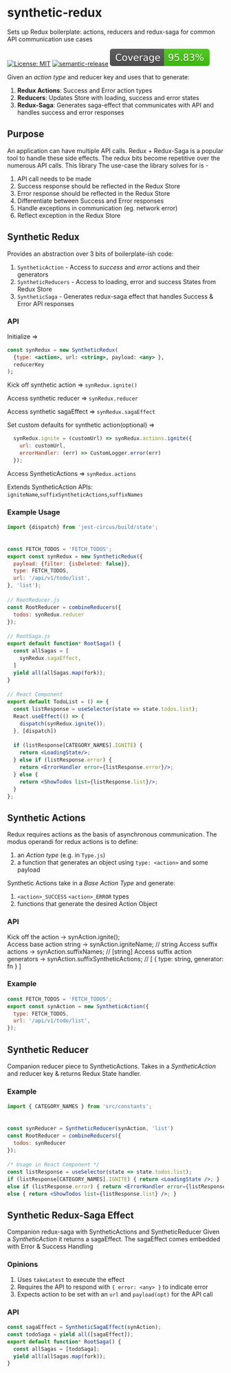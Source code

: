 # synthetic-redux
Sets up Redux boilerplate: actions, reducers and redux-saga for common API communication use cases

[![License: MIT](https://img.shields.io/badge/License-MIT-yellow.svg)](https://opensource.org/licenses/MIT)
[![semantic-release](https://img.shields.io/badge/%20%20%F0%9F%93%A6%F0%9F%9A%80-semantic--release-e10079.svg)](https://github.com/semantic-release/semantic-release)
![](coverage/badge-functions.svg)

Given an _action type_ and reducer key and uses that to generate:
  1. **Redux Actions**: Success and Error action types
  2. **Reducers**: Updates Store with loading, success and error states
  3. **Redux-Saga**: Generates saga-effect that communicates with API and handles success and error responses

## Purpose
An application can have multiple API calls. Redux + Redux-Saga is a popular tool to handle these side effects. 
The redux bits become repetitive over the numerous API calls. This library  The use-case the library solves
for is -
  1. API call needs to be made
  2. Success response should be reflected in the Redux Store
  3. Error response should be reflected in the Redux Store
  4. Differentiate between Success and Error responses
  5. Handle exceptions in communication (eg. network error)
  6. Reflect exception in the Redux Store



## Synthetic Redux
Provides an abstraction over 3 bits of boilerplate-ish code: 
  1. `SyntheticAction` - Access to _success_ and _error_ actions and their generators
  2. `SyntheticReducers` - Access to loading, error and success States from Redux Store
  3. `SyntheticSaga` - Generates redux-saga effect that handles Success & Error API responses 
### API
Initialize => 
```jsx
const synRedux = new SyntheticRedux(
  {type: <action>, url: <string>, payload: <any> }, 
  reducerKey
);
``` 

Kick off synthetic action   =>  `synRedux.ignite()`

Access synthetic reducer => `synRedux.reducer`

Access synthetic sagaEffect => `synRedux.sagaEffect`

Set custom defaults for synthetic action(optional) =>
```jsx
  synRedux.ignite = (customUrl) => synRedux.actions.ignite({
    url: customUrl,
    errorHandler: (err) => CustomLogger.error(err)
  });
```

Access SyntheticActions => `synRedux.actions`

Extends SyntheticAction APIs: 
`igniteName`,`suffixSyntheticActions`,`suffixNames`
### Example Usage

```jsx
import {dispatch} from 'jest-circus/build/state';


const FETCH_TODOS = 'FETCH_TODOS';
export const synRedux = new SyntheticRedux({
  payload: {filter: {isDeleted: false}},
  type: FETCH_TODOS,
  url: '/api/v1/todo/list',
}, 'list');

// RootReducer.js
const RootReducer = combineReducers({
  todos: synRedux.reducer
});

// RootSaga.js
export default function* RootSaga() {
  const allSagas = [
    synRedux.sagaEffect,
  ]
  yield all(allSagas.map(fork));
}

// React Component
export default TodoList = () => {
  const listResponse = useSelector(state => state.todos.list);
  React.useEffect(() => {
    dispatch(synRedux.ignite());
  }, [dispatch])
  
  if (listResponse[CATEGORY_NAMES].IGNITE) {
    return <LoadingState/>;
  } else if (listResponse.error) {
    return <ErrorHandler error={listResponse.error}/>;
  } else {
    return <ShowTodos list={listResponse.list}/>;
  }
};
```

## Synthetic Actions
  Redux requires actions as the basis of asynchronous communication. 
  The modus operandi for redux actions is to define:
  1. an _Action type_ (e.g. in `Type.js`)
  2. a function that generates an object using `type: <action>` and some payload

Synthetic Actions take in a _Base Action Type_ and generate:
  1. `<action>_SUCCESS` `<action>_ERROR` types
  2. functions that generate the desired Action Object

### API
Kick off the action       -> synAction.ignite();    
Access base action string -> synAction.igniteName;  // string
Access suffix actions     -> synAction.suffixNames; // [string]
Access suffix action generators
    -> synAction.suffixSyntheticActions; // [ { type: string, generator: fn } ]
### Example
```jsx
const FETCH_TODOS = 'FETCH_TODOS';
export const synAction = new SyntheticAction({ 
  type: FETCH_TODOS, 
  url: '/api/v1/todo/list', 
});
```

## Synthetic Reducer
Companion reducer piece to SyntheticActions. 
Takes in a _SyntheticAction_ and reducer key & returns Redux State handler.
### Example

```jsx
import { CATEGORY_NAMES } from 'src/constants';


const synReducer = SyntheticReducer(synAction, 'list')
const RootReducer = combineReducers({
  todos: synReducer
});

/* Usage in React Component */
const listResponse = useSelector(state => state.todos.list);
if (listResponse[CATEGORY_NAMES].IGNITE) { return <LoadingState />; }
else if (listResponse.error) { return <ErrorHandler error={listResponse.error} />; }
else { return <ShowTodos list={listResponse.list} />; }
```

## Synthetic Redux-Saga Effect
Companion redux-saga with SyntheticActions and SyntheticReducer
Given a _SyntheticAction_ it returns a sagaEffect.
The sagaEffect comes embedded with Error & Success Handling
### Opinions
1. Uses `takeLatest` to execute the effect
2. Requires the API to respond with `{ error: <any> }` to indicate error
3. Expects action to be set with an `url` and `payload(opt)` for the API call
### API
```jsx
const sagaEffect = SyntheticSagaEffect(synAction);
const todoSaga = yield all([sagaEffect]);
export default function* RootSaga() {
  const allSagas = [todoSaga];
  yield all(allSagas.map(fork));
}

```
